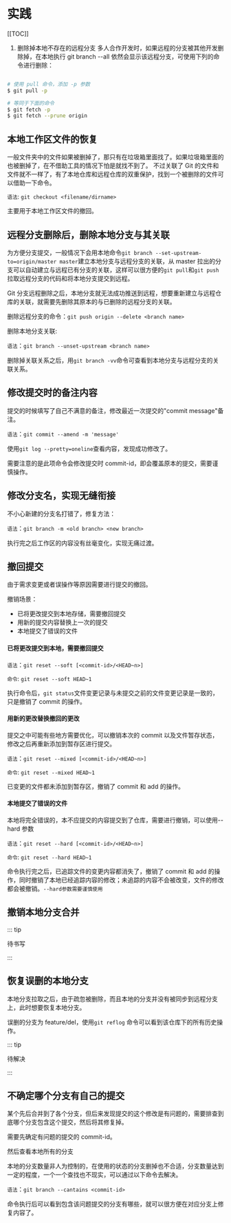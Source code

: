 # 实践

[[TOC]]

1. 删除掉本地不存在的远程分支
   多人合作开发时，如果远程的分支被其他开发删除掉，在本地执行 git branch --all 依然会显示该远程分支，可使用下列的命令进行删除：

```sh

# 使用 pull 命令，添加 -p 参数
$ git pull -p

# 等同于下面的命令
$ git fetch -p
$ git fetch --prune origin

```

## 本地工作区文件的恢复

一般文件夹中的文件如果被删掉了，那只有在垃圾箱里面找了。如果垃圾箱里面的也被删掉了，在不借助工具的情况下怕是就找不到了。
不过关联了 Git 的文件和文件就不一样了，有了本地仓库和远程仓库的双重保护，找到一个被删除的文件可以借助一下命令。

`语法`: `git checkout <filename/dirname>`

主要用于本地工作区文件的撤回。

## 远程分支删除后，删除本地分支与其关联

为方便分支提交，一般情况下会用本地命令`git branch --set-upstream-to=origin/master master`建立本地分支与远程分支的关联，从 master 拉出的分支可以自动建立与远程已有分支的关联，这样可以很方便的`git pull`和`git push`拉取远程分支的代码和将本地分支提交到远程。

Git 分支远程删除之后，本地分支就无法成功推送到远程，想要重新建立与远程仓库的关联，就需要先删除其原本的与已删除的远程分支的关联。

删除远程分支的命令：`git push origin --delete <branch name>`

删除本地分支关联:

`语法`：`git branch --unset-upstream <branch name>`

删除掉关联关系之后，用`git branch -vv`命令可查看到本地分支与远程分支的关联关系。

## 修改提交时的备注内容

提交的时候填写了自己不满意的备注，修改最近一次提交的"commit message"备注。

`语法`：`git commit --amend -m 'message'`

使用`git log --pretty=oneline`查看内容，发现成功修改了。

需要注意的是此项命令会修改提交时 commit-id，即会覆盖原本的提交，需要谨慎操作。

## 修改分支名，实现无缝衔接

不小心新建的分支名打错了，修复方法：

`语法`：`git branch -m <old branch> <new branch>`

执行完之后工作区的内容没有丝毫变化，实现无痛过渡。

## 撤回提交

由于需求变更或者误操作等原因需要进行提交的撤回。

撤销场景：

- 已将更改提交到本地存储，需要撤回提交
- 用新的提交内容替换上一次的提交
- 本地提交了错误的文件

#### 已将更改提交到本地，需要撤回提交

`语法`：`git reset --soft [<commit-id>/<HEAD~n>]`

`命令`: `git reset --soft HEAD~1`

执行命令后，`git status`文件变更记录与未提交之前的文件变更记录是一致的，只是撤销了 commit 的操作。

#### 用新的更改替换撤回的更改

提交之中可能有些地方需要优化，可以撤销本次的 commit 以及文件暂存状态，修改之后再重新添加到暂存区进行提交。

`语法`：`git reset --mixed [<commit-id>/<HEAD~n>]`

`命令`: `git reset --mixed HEAD~1`

已变更的文件都未添加到暂存区，撤销了 commit 和 add 的操作。

#### 本地提交了错误的文件

本地将完全错误的，本不应提交的内容提交到了仓库，需要进行撤销，可以使用--hard 参数

`语法`：`git reset --hard [<commit-id>/<HEAD~n>]`

`命令`: `git reset --hard HEAD~1`

命令执行完之后，已追踪文件的变更内容都消失了，撤销了 commit 和 add 的操作，同时撤销了本地已经追踪内容的修改；未追踪的内容不会被改变，文件的修改都会被撤销。`--hard参数需要谨慎使用`

## 撤销本地分支合并

::: tip

待书写

:::

## 恢复误删的本地分支

本地分支拉取之后，由于疏忽被删除，而且本地的分支并没有被同步到远程分支上，此时想要恢复本地分支。

误删的分支为 feature/del，使用`git reflog` 命令可以看到该仓库下的所有历史操作。

::: tip

待解决

:::

## 不确定哪个分支有自己的提交

某个先后合并到了各个分支，但后来发现提交的这个修改是有问题的，需要排查到底哪个分支包含这个提交，然后将其修复掉。

需要先确定有问题的提交的 commit-id。

然后查看本地所有的分支

本地的分支数量非人为控制的，在使用的状态的分支删掉也不合适，分支数量达到一定的程度，一个一个查找也不现实，可以通过以下命令去解决。

`语法`：`git branch --cantains <commit-id>`

命令执行后可以看到包含该问题提交的分支有哪些，就可以很方便在对应分支上修复内容了。

